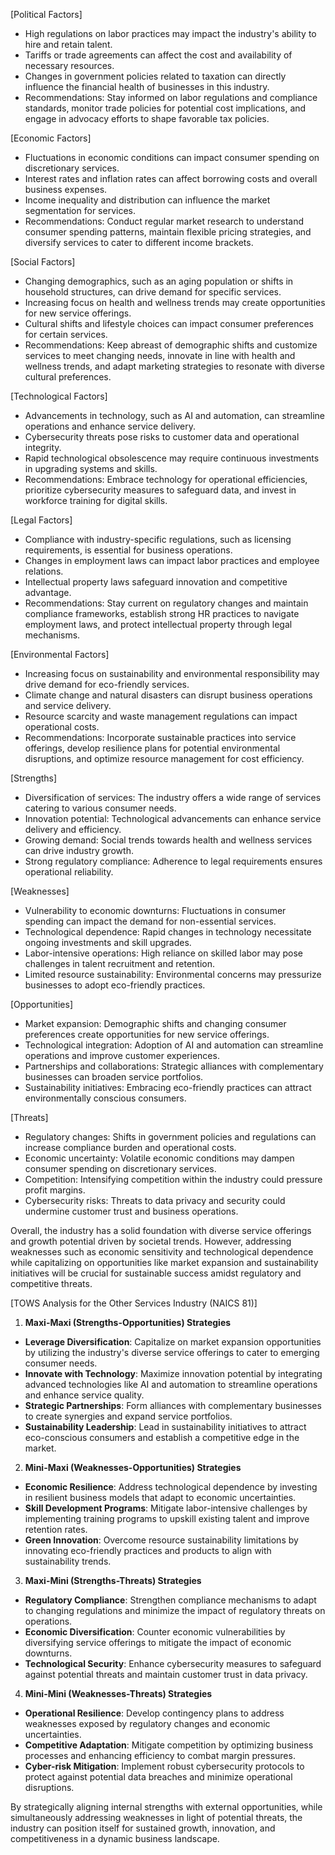 [Political Factors]
- High regulations on labor practices may impact the industry's ability to hire and retain talent.
- Tariffs or trade agreements can affect the cost and availability of necessary resources.
- Changes in government policies related to taxation can directly influence the financial health of businesses in this industry.
- Recommendations: Stay informed on labor regulations and compliance standards, monitor trade policies for potential cost implications, and engage in advocacy efforts to shape favorable tax policies.

[Economic Factors]
- Fluctuations in economic conditions can impact consumer spending on discretionary services.
- Interest rates and inflation rates can affect borrowing costs and overall business expenses.
- Income inequality and distribution can influence the market segmentation for services.
- Recommendations: Conduct regular market research to understand consumer spending patterns, maintain flexible pricing strategies, and diversify services to cater to different income brackets.

[Social Factors]
- Changing demographics, such as an aging population or shifts in household structures, can drive demand for specific services.
- Increasing focus on health and wellness trends may create opportunities for new service offerings.
- Cultural shifts and lifestyle choices can impact consumer preferences for certain services.
- Recommendations: Keep abreast of demographic shifts and customize services to meet changing needs, innovate in line with health and wellness trends, and adapt marketing strategies to resonate with diverse cultural preferences.

[Technological Factors]
- Advancements in technology, such as AI and automation, can streamline operations and enhance service delivery.
- Cybersecurity threats pose risks to customer data and operational integrity.
- Rapid technological obsolescence may require continuous investments in upgrading systems and skills.
- Recommendations: Embrace technology for operational efficiencies, prioritize cybersecurity measures to safeguard data, and invest in workforce training for digital skills.

[Legal Factors]
- Compliance with industry-specific regulations, such as licensing requirements, is essential for business operations.
- Changes in employment laws can impact labor practices and employee relations.
- Intellectual property laws safeguard innovation and competitive advantage.
- Recommendations: Stay current on regulatory changes and maintain compliance frameworks, establish strong HR practices to navigate employment laws, and protect intellectual property through legal mechanisms.

[Environmental Factors]
- Increasing focus on sustainability and environmental responsibility may drive demand for eco-friendly services.
- Climate change and natural disasters can disrupt business operations and service delivery.
- Resource scarcity and waste management regulations can impact operational costs.
- Recommendations: Incorporate sustainable practices into service offerings, develop resilience plans for potential environmental disruptions, and optimize resource management for cost efficiency.

[Strengths]
- Diversification of services: The industry offers a wide range of services catering to various consumer needs.
- Innovation potential: Technological advancements can enhance service delivery and efficiency.
- Growing demand: Social trends towards health and wellness services can drive industry growth.
- Strong regulatory compliance: Adherence to legal requirements ensures operational reliability.

[Weaknesses]
- Vulnerability to economic downturns: Fluctuations in consumer spending can impact the demand for non-essential services.
- Technological dependence: Rapid changes in technology necessitate ongoing investments and skill upgrades.
- Labor-intensive operations: High reliance on skilled labor may pose challenges in talent recruitment and retention.
- Limited resource sustainability: Environmental concerns may pressurize businesses to adopt eco-friendly practices.

[Opportunities]
- Market expansion: Demographic shifts and changing consumer preferences create opportunities for new service offerings.
- Technological integration: Adoption of AI and automation can streamline operations and improve customer experiences.
- Partnerships and collaborations: Strategic alliances with complementary businesses can broaden service portfolios.
- Sustainability initiatives: Embracing eco-friendly practices can attract environmentally conscious consumers.

[Threats]
- Regulatory changes: Shifts in government policies and regulations can increase compliance burden and operational costs.
- Economic uncertainty: Volatile economic conditions may dampen consumer spending on discretionary services.
- Competition: Intensifying competition within the industry could pressure profit margins.
- Cybersecurity risks: Threats to data privacy and security could undermine customer trust and business operations. 

Overall, the industry has a solid foundation with diverse service offerings and growth potential driven by societal trends. However, addressing weaknesses such as economic sensitivity and technological dependence while capitalizing on opportunities like market expansion and sustainability initiatives will be crucial for sustainable success amidst regulatory and competitive threats.

[TOWS Analysis for the Other Services Industry (NAICS 81)]

1. **Maxi-Maxi (Strengths-Opportunities) Strategies**
- **Leverage Diversification**: Capitalize on market expansion opportunities by utilizing the industry's diverse service offerings to cater to emerging consumer needs.
- **Innovate with Technology**: Maximize innovation potential by integrating advanced technologies like AI and automation to streamline operations and enhance service quality.
- **Strategic Partnerships**: Form alliances with complementary businesses to create synergies and expand service portfolios.
- **Sustainability Leadership**: Lead in sustainability initiatives to attract eco-conscious consumers and establish a competitive edge in the market.

2. **Mini-Maxi (Weaknesses-Opportunities) Strategies**
- **Economic Resilience**: Address technological dependence by investing in resilient business models that adapt to economic uncertainties.
- **Skill Development Programs**: Mitigate labor-intensive challenges by implementing training programs to upskill existing talent and improve retention rates.
- **Green Innovation**: Overcome resource sustainability limitations by innovating eco-friendly practices and products to align with sustainability trends.

3. **Maxi-Mini (Strengths-Threats) Strategies**
- **Regulatory Compliance**: Strengthen compliance mechanisms to adapt to changing regulations and minimize the impact of regulatory threats on operations.
- **Economic Diversification**: Counter economic vulnerabilities by diversifying service offerings to mitigate the impact of economic downturns.
- **Technological Security**: Enhance cybersecurity measures to safeguard against potential threats and maintain customer trust in data privacy.

4. **Mini-Mini (Weaknesses-Threats) Strategies**
- **Operational Resilience**: Develop contingency plans to address weaknesses exposed by regulatory changes and economic uncertainties.
- **Competitive Adaptation**: Mitigate competition by optimizing business processes and enhancing efficiency to combat margin pressures.
- **Cyber-risk Mitigation**: Implement robust cybersecurity protocols to protect against potential data breaches and minimize operational disruptions.

By strategically aligning internal strengths with external opportunities, while simultaneously addressing weaknesses in light of potential threats, the industry can position itself for sustained growth, innovation, and competitiveness in a dynamic business landscape.


